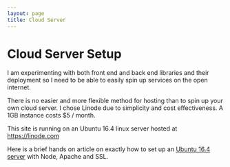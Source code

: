 ```yaml
---
layout: page
title: Cloud Server
---
```


# Cloud Server Setup

I am experimenting with both front end and back end libraries and their deployment so I need to be able to easily spin up services on the open internet.

There is no easier and more flexible method for hosting than to spin up your own cloud server. I chose Linode due to simplicity and cost effectiveness. A 1GB instance costs $5 / month.

This site is running on an Ubuntu 16.4 linux server hosted at https://linode.com

Here is a brief hands on article on exactly how to set up an
[Ubuntu 16.4 server](server-setup) with Node, Apache and SSL.


